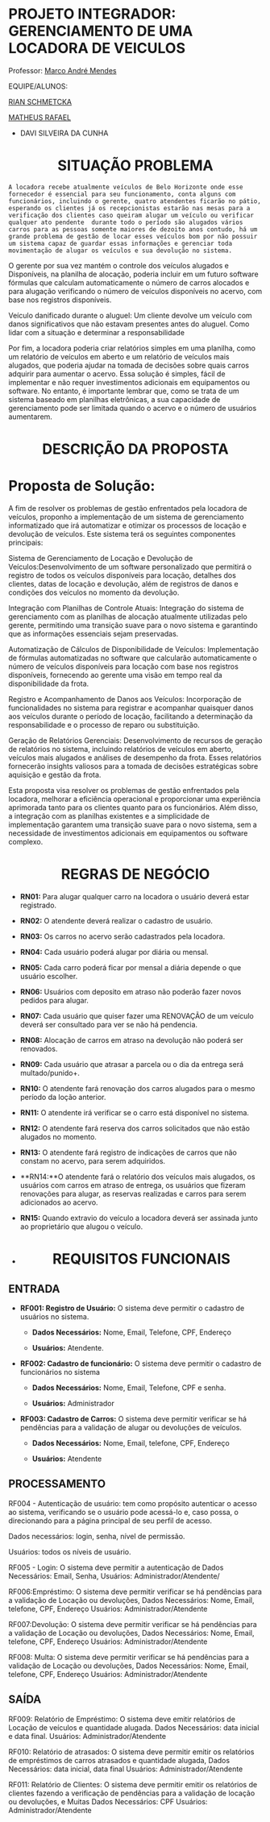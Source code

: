 # PROJETO INTEGRADOR: GERENCIAMENTO DE UMA LOCADORA DE VEICULOS 

  

Professor: [Marco André Mendes](https://github.com/marrcandre)

  

EQUIPE/ALUNOS: 

  
  [RIAN SCHMETCKA](https://github.com/Rian-2INFO3)

 [MATHEUS RAFAEL](https://github.com/MatheusRRS)

- DAVI SILVEIRA DA CUNHA 

  

# <h1 align="center">SITUAÇÃO PROBLEMA</h1> 

  

    A locadora recebe atualmente veículos de Belo Horizonte onde esse fornecedor é essencial para seu funcionamento, conta alguns com funcionários, incluindo o gerente, quatro atendentes ficarão no pátio, esperando os clientes já os recepcionistas estarão nas mesas para a verificação dos clientes caso queiram alugar um veículo ou verificar qualquer ato pendente  durante todo o período são alugados vários carros para as pessoas somente maiores de dezoito anos contudo, há um grande problema de gestão de locar esses veículos bom por não possuir um sistema capaz de guardar essas informações e gerenciar toda movimentação de alugar os veículos e sua devolução no sistema. 

  

O gerente por sua vez mantém o controle dos veículos alugados e Disponíveis, na planilha de alocação, poderia incluir em um futuro software fórmulas que calculam automaticamente o número de carros alocados e para alugação verificando o número de veículos disponíveis no acervo, com base nos registros disponíveis. 

Veículo danificado durante o aluguel: Um cliente devolve um veículo com danos significativos que não estavam presentes antes do aluguel. Como lidar com a situação e determinar a responsabilidade 

  

Por fim, a locadora poderia criar relatórios simples em uma planilha, como um relatório de veículos em aberto e um relatório de veículos mais alugados, que poderia ajudar na tomada de decisões sobre quais carros adquirir para aumentar o acervo. Essa solução é simples, fácil de implementar e não requer investimentos adicionais em equipamentos ou software. No entanto, é importante lembrar que, como se trata de um sistema baseado em planilhas eletrônicas, a sua capacidade de gerenciamento pode ser limitada quando o acervo e o número de usuários aumentarem. 

  

# <h1 align="center">DESCRIÇÃO DA PROPOSTA</h1> 

  

<h1> Proposta de Solução:</h1>  

  

A fim de resolver os problemas de gestão enfrentados pela locadora de veículos, proponho a implementação de um sistema de gerenciamento informatizado que irá automatizar e otimizar os processos de locação e devolução de veículos. Este sistema terá os seguintes componentes principais: 

  

Sistema de Gerenciamento de Locação e Devolução de Veículos:Desenvolvimento de um software personalizado que permitirá o registro de todos os veículos disponíveis para locação, detalhes dos clientes, datas de locação e devolução, além de registros de danos e condições dos veículos no momento da devolução. 

  

Integração com Planilhas de Controle Atuais: Integração do sistema de gerenciamento com as planilhas de alocação atualmente utilizadas pelo gerente, permitindo uma transição suave para o novo sistema e garantindo que as informações essenciais sejam preservadas. 

  

Automatização de Cálculos de Disponibilidade de Veículos: Implementação de fórmulas automatizadas no software que calcularão automaticamente o número de veículos disponíveis para locação com base nos registros disponíveis, fornecendo ao gerente uma visão em tempo real da disponibilidade da frota. 

  

Registro e Acompanhamento de Danos aos Veículos: Incorporação de funcionalidades no sistema para registrar e acompanhar quaisquer danos aos veículos durante o período de locação, facilitando a determinação da responsabilidade e o processo de reparo ou substituição. 

  

Geração de Relatórios Gerenciais: Desenvolvimento de recursos de geração de relatórios no sistema, incluindo relatórios de veículos em aberto, veículos mais alugados e análises de desempenho da frota. Esses relatórios fornecerão insights valiosos para a tomada de decisões estratégicas sobre aquisição e gestão da frota. 
  

Esta proposta visa resolver os problemas de gestão enfrentados pela locadora, melhorar a eficiência operacional e proporcionar uma experiência aprimorada tanto para os clientes quanto para os funcionários. Além disso, a integração com as planilhas existentes e a simplicidade de implementação garantem uma transição suave para o novo sistema, sem a necessidade de investimentos adicionais em equipamentos ou software complexo. 

  

<h1 align="center">REGRAS DE NEGÓCIO</h1> 

  

- **RN01:** Para alugar qualquer carro na locadora o usuário deverá estar registrado. 

- **RN02:** O atendente deverá realizar o cadastro de usuário. 

- **RN03:** Os carros no acervo serão cadastrados pela locadora. 

- **RN04:** Cada usuário poderá alugar por diária ou mensal. 

- **RN05:** Cada carro poderá ficar por mensal a diária depende o que usuário escolher. 

- **RN06:** Usuários com deposito em atraso não poderão fazer novos pedidos para alugar. 

- **RN07:** Cada usuário que quiser fazer uma RENOVAÇÃO de um veículo deverá ser consultado para ver se não há pendencia. 

- **RN08:** Alocação de carros em atraso na devolução não poderá ser renovados. 

- **RN09:** Cada usuário que atrasar a parcela ou o dia da entrega será multado/punido+. 

- **RN10:** O atendente fará renovação dos carros alugados para o mesmo período da loção anterior. 

- **RN11:** O atendente irá verificar se o carro está disponível no sistema. 

- **RN12:** O atendente fará reserva dos carros solicitados que não estão alugados no momento. 

- **RN13:** O atendente fará registro de indicações de carros que não constam no acervo, para serem adquiridos. 

- **RN14:**O atendente fará o relatório dos veículos mais alugados, os usuários com carros em atraso de entrega, os usuários que fizeram renovações para alugar, as reservas realizadas e carros para serem adicionados ao acervo. 

- **RN15:** Quando extravio do veículo a locadora deverá ser assinada junto ao proprietário que alugou o veículo. 

  

- # <h1 align="center">REQUISITOS FUNCIONAIS</h1> 

  

## ENTRADA 

  

- **RF001: Registro de Usuário:** O sistema deve permitir o cadastro de usuários no sistema. 

  - **Dados Necessários:** Nome, Email, Telefone, CPF, Endereço 

  - **Usuários:** Atendente. 

- **RF002: Cadastro de funcionário:** O sistema deve permitir o cadastro de funcionários no sistema 

  - **Dados Necessários:** Nome, Email, Telefone, CPF e senha. 

  - **Usuários:** Administrador 

- **RF003: Cadastro de Carros:** O sistema deve permitir verificar se há pendências para a validação de alugar ou devoluções de veículos. 

  - **Dados Necessários:** Nome, Email, telefone, CPF, Endereço 

  - **Usuários:** Atendente 

  

## PROCESSAMENTO 

  

RF004 - Autenticação de usuário: tem como propósito autenticar o acesso ao sistema, verificando se o usuário pode acessá-lo e, caso possa, o direcionando para a página principal de seu perfil de acesso. 

Dados necessários: login, senha, nível de permissão. 

Usuários: todos os níveis de usuário. 

  

RF005 - Login: O sistema deve permitir a autenticação de Dados Necessários: Email, Senha, Usuários: Administrador/Atendente/ 

  

RF006:Empréstimo: O sistema deve permitir verificar se há pendências para a validação de Locação ou devoluções, Dados Necessários: Nome, Email, telefone, CPF, Endereço Usuários: Administrador/Atendente 

RF007:Devolução: O sistema deve permitir verificar se há pendências para a validação de Locação ou devoluções, Dados Necessários: Nome, Email, telefone, CPF, Endereço Usuários: Administrador/Atendente 

  

RF008: Multa: O sistema deve permitir verificar se há pendências para a validação de Locação ou devoluções, Dados Necessários: Nome, Email, telefone, CPF, Endereço Usuários: Administrador/Atendente 

  

## SAÍDA 

  

RF009: Relatório de Empréstimo: O sistema deve emitir relatórios de Locação de veículos e quantidade alugada. Dados Necessários: data inicial e data final. Usuários: Administrador/Atendente 

  

RF010: Relatório de atrasados: O sistema deve permitir emitir os relatórios de empréstimos de carros atrasados e quantidade alugada, Dados Necessários: data inicial, data final Usuários: Administrador/Atendente 

  

RF011: Relatório de Clientes: O sistema deve permitir emitir os relatórios de clientes fazendo a verificação de pendências para a validação de locação ou devoluções, e Muitas Dados Necessários: CPF Usuários: Administrador/Atendente 

 
